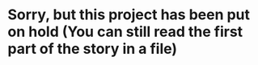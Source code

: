 # Sorry, but this project has been put on hold (You can still read the first part of the story in a file)
